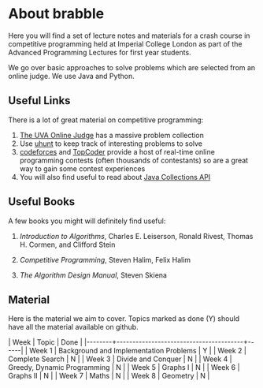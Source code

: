 About brabble
=============

Here you will find a set of lecture notes and materials for a crash
course in competitive programming held at Imperial College London as
part of the Advanced Programming Lectures for first year students.

We go over basic approaches to solve problems which are selected from
an online judge. We use Java and Python.


## Useful Links

There is a lot of great material on competitive programming:

1. [The UVA Online Judge](http://uva.onlinejudge.org/) has a massive
   problem collection
2. Use [uhunt](http://uhunt.felix-halim.net/) to keep track of
   interesting problems to solve
3. [codeforces](http://codeforces.com) and
   [TopCoder](http://topcoder.com) provide a host of real-time online
   programming contests (often thousands of contestants) so are a
   great way to gain some contest experiences
4. You will also find useful to read about
   [Java Collections API](http://docs.oracle.com/javase/7/docs/api/java/util/Collections.html)

## Useful Books

A few books you might will definitely find useful:

1. _Introduction to Algorithms_, Charles E. Leiserson, Ronald Rivest,
   Thomas H. Cormen, and Clifford Stein

2. _Competitive Programming_, Steven Halim, Felix Halim

3. _The Algorithm Design Manual_, Steven Skiena

## Material

Here is the material we aim to cover. Topics marked as done (Y) should
have all the material available on github.

| Week   | Topic                                  | Done |
|--------+----------------------------------------+------|
| Week 1 | Background and Implementation Problems | Y    |
| Week 2 | Complete Search                        | N    |
| Week 3 | Divide and Conquer                     | N    |
| Week 4 | Greedy, Dynamic Programming            | N    |
| Week 5 | Graphs I                               | N    |
| Week 6 | Graphs II                              | N    |
| Week 7 | Maths                                  | N    |
| Week 8 | Geometry                               | N    |
